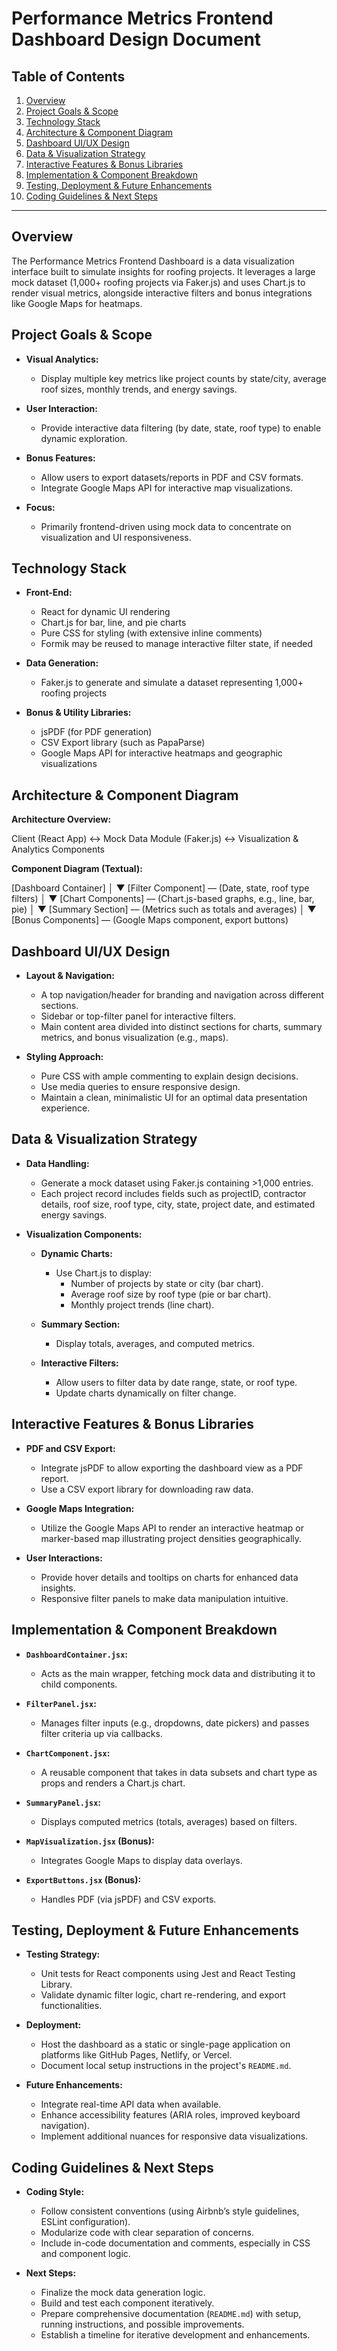<!-- PerformanceMetricsDashboard.md -->
# Performance Metrics Frontend Dashboard Design Document

## Table of Contents
1. [Overview](#overview-1)
2. [Project Goals & Scope](#project-goals--scope-1)
3. [Technology Stack](#technology-stack-1)
4. [Architecture & Component Diagram](#architecture--component-diagram-1)
5. [Dashboard UI/UX Design](#dashboard-uiux-design)
6. [Data & Visualization Strategy](#data--visualization-strategy)
7. [Interactive Features & Bonus Libraries](#interactive-features--bonus-libraries)
8. [Implementation & Component Breakdown](#implementation--component-breakdown)
9. [Testing, Deployment & Future Enhancements](#testing-deployment--future-enhancements)
10. [Coding Guidelines & Next Steps](#coding-guidelines--next-steps-1)

---

## Overview
The Performance Metrics Frontend Dashboard is a data visualization interface built to simulate insights for roofing projects. It leverages a large mock dataset (1,000+ roofing projects via Faker.js) and uses Chart.js to render visual metrics, alongside interactive filters and bonus integrations like Google Maps for heatmaps.

## Project Goals & Scope
- **Visual Analytics:**
  - Display multiple key metrics like project counts by state/city, average roof sizes, monthly trends, and energy savings.

- **User Interaction:**
  - Provide interactive data filtering (by date, state, roof type) to enable dynamic exploration.

- **Bonus Features:**
  - Allow users to export datasets/reports in PDF and CSV formats.
  - Integrate Google Maps API for interactive map visualizations.

- **Focus:**
  - Primarily frontend-driven using mock data to concentrate on visualization and UI responsiveness.

## Technology Stack
- **Front-End:**
  - React for dynamic UI rendering
  - Chart.js for bar, line, and pie charts
  - Pure CSS for styling (with extensive inline comments)
  - Formik may be reused to manage interactive filter state, if needed

- **Data Generation:**
  - Faker.js to generate and simulate a dataset representing 1,000+ roofing projects

- **Bonus & Utility Libraries:**
  - jsPDF (for PDF generation)
  - CSV Export library (such as PapaParse)
  - Google Maps API for interactive heatmaps and geographic visualizations

## Architecture & Component Diagram

**Architecture Overview:**

Client (React App) ↔ Mock Data Module (Faker.js) ↔ Visualization & Analytics Components


**Component Diagram (Textual):**

  [Dashboard Container]
       │
       ▼
  [Filter Component] –– (Date, state, roof type filters)
       │
       ▼
  [Chart Components] –– (Chart.js-based graphs, e.g., line, bar, pie)
       │
       ▼
  [Summary Section] –– (Metrics such as totals and averages)
       │
       ▼
  [Bonus Components] –– (Google Maps component, export buttons)

## Dashboard UI/UX Design
- **Layout & Navigation:**
  - A top navigation/header for branding and navigation across different sections.
  - Sidebar or top-filter panel for interactive filters.
  - Main content area divided into distinct sections for charts, summary metrics, and bonus visualization (e.g., maps).

- **Styling Approach:**
  - Pure CSS with ample commenting to explain design decisions.
  - Use media queries to ensure responsive design.
  - Maintain a clean, minimalistic UI for an optimal data presentation experience.

## Data & Visualization Strategy
- **Data Handling:**
  - Generate a mock dataset using Faker.js containing >1,000 entries.
  - Each project record includes fields such as projectID, contractor details, roof size, roof type, city, state, project date, and estimated energy savings.

- **Visualization Components:**
  - **Dynamic Charts:**
    - Use Chart.js to display:
      - Number of projects by state or city (bar chart).
      - Average roof size by roof type (pie or bar chart).
      - Monthly project trends (line chart).

  - **Summary Section:**
    - Display totals, averages, and computed metrics.

  - **Interactive Filters:**
    - Allow users to filter data by date range, state, or roof type.
    - Update charts dynamically on filter change.

## Interactive Features & Bonus Libraries
- **PDF and CSV Export:**
  - Integrate jsPDF to allow exporting the dashboard view as a PDF report.
  - Use a CSV export library for downloading raw data.

- **Google Maps Integration:**
  - Utilize the Google Maps API to render an interactive heatmap or marker-based map illustrating project densities geographically.

- **User Interactions:**
  - Provide hover details and tooltips on charts for enhanced data insights.
  - Responsive filter panels to make data manipulation intuitive.

## Implementation & Component Breakdown
- **`DashboardContainer.jsx`:**
  - Acts as the main wrapper, fetching mock data and distributing it to child components.

- **`FilterPanel.jsx`:**
  - Manages filter inputs (e.g., dropdowns, date pickers) and passes filter criteria up via callbacks.

- **`ChartComponent.jsx`:**
  - A reusable component that takes in data subsets and chart type as props and renders a Chart.js chart.

- **`SummaryPanel.jsx`:**
  - Displays computed metrics (totals, averages) based on filters.

- **`MapVisualization.jsx` (Bonus):**
  - Integrates Google Maps to display data overlays.

- **`ExportButtons.jsx` (Bonus):**
  - Handles PDF (via jsPDF) and CSV exports.

## Testing, Deployment & Future Enhancements
- **Testing Strategy:**
  - Unit tests for React components using Jest and React Testing Library.
  - Validate dynamic filter logic, chart re-rendering, and export functionalities.

- **Deployment:**
  - Host the dashboard as a static or single-page application on platforms like GitHub Pages, Netlify, or Vercel.
  - Document local setup instructions in the project's `README.md`.

- **Future Enhancements:**
  - Integrate real-time API data when available.
  - Enhance accessibility features (ARIA roles, improved keyboard navigation).
  - Implement additional nuances for responsive data visualizations.

## Coding Guidelines & Next Steps
- **Coding Style:**
  - Follow consistent conventions (using Airbnb’s style guidelines, ESLint configuration).
  - Modularize code with clear separation of concerns.
  - Include in-code documentation and comments, especially in CSS and component logic.

- **Next Steps:**
  - Finalize the mock data generation logic.
  - Build and test each component iteratively.
  - Prepare comprehensive documentation (`README.md`) with setup, running instructions, and possible improvements.
  - Establish a timeline for iterative development and enhancements.

